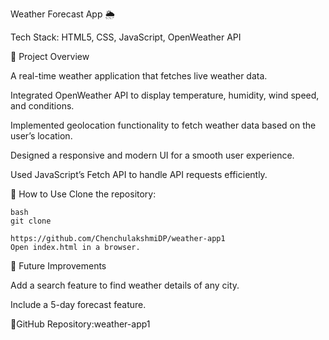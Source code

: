 
  Weather Forecast App 🌦️
  
 Tech Stack: HTML5, CSS, JavaScript, OpenWeather API

🔹 Project Overview

   A real-time weather application that fetches live weather data.
   
   Integrated OpenWeather API to display temperature, humidity, wind speed, and conditions.
   
   Implemented geolocation functionality to fetch weather data based on the user’s location.
   
   Designed a responsive and modern UI for a smooth user experience.
   
   Used JavaScript’s Fetch API to handle API requests efficiently.
   
🔹 How to Use Clone the repository:

    bash
    git clone 
    
    https://github.com/ChenchulakshmiDP/weather-app1
    Open index.html in a browser.
   
🔹 Future Improvements

   Add a search feature to find weather details of any city.
   
   Include a 5-day forecast feature.

🔗GitHub Repository:weather-app1

